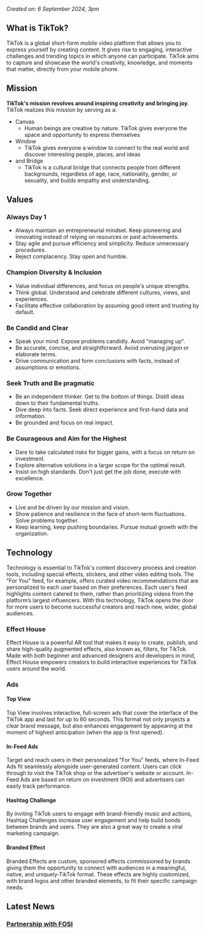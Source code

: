 *Created on: 6 September 2024, 3pm*
## What is TikTok?
TikTok is a global short-form mobile video platform that allows you to express yourself by creating content. It gives rise to engaging, interactive challenges and trending topics in which anyone can participate. TikTok aims to capture and showcase the world's creativity, knowledge, and moments that matter, directly from your mobile phone.

## Mission
**TikTok's mission revolves around inspiring creativity and bringing joy**. TikTok realizes this mission by serving as a: 
- Canvas
	- Human beings are creative by nature. TikTok gives everyone the space and opportunity to express themselves
- Window
	- TikTok gives everyone a window to connect to the real world and discover interesting people, places, and ideas
- and Bridge
	- TikTok is a cultural bridge that connects people from different backgrounds, regardless of age, race, nationality, gender, or sexuality, and builds empathy and understanding.

## Values
### Always Day 1
- Always maintain an entrepreneurial mindset. Keep pioneering and innovating instead of relying on resources or past achievements.
- Stay agile and pursue efficiency and simplicity. Reduce unnecessary procedures.
- Reject complacency. Stay open and humble.
### Champion Diversity & Inclusion
- Value individual differences, and focus on people's unique strengths.
- Think global. Understand and celebrate different cultures, views, and experiences.
- Facilitate effective collaboration by assuming good intent and trusting by default.
### Be Candid and Clear
- Speak your mind. Expose problems candidly. Avoid "managing up".
- Be accurate, concise, and straightforward. Avoid overusing jargon or elaborate terms. 
- Drive communication and form conclusions with facts, instead of assumptions or emotions.
### Seek Truth and Be pragmatic
- Be an independent thinker. Get to the bottom of things. Distill ideas down to their fundamental truths.
- Dive deep into facts. Seek direct experience and first-hand data and information.
- Be grounded and focus on real impact.
### Be Courageous and Aim for the Highest
- Dare to take calculated risks for bigger gains, with a focus on return on investment.
- Explore alternative solutions in a larger scope for the optimal result.
- Insist on high standards. Don't just get the job done, execute with excellence.
### Grow Together
- Live and be driven by our mission and vision. 
- Show patience and resilience in the face of short-term fluctuations. Solve problems together.
- Keep learning, keep pushing boundaries. Pursue mutual growth with the organization.

## Technology
Technology is essential to TikTok's content discovery process and creation tools, including special effects, stickers, and other video editing tools. The "For You" feed, for example, offers curated video recommendations that are personalized to each user based on their preferences. Each user's feed highlights content catered to them, rather than prioritizing videos from the platform’s largest influencers. With this technology, TikTok opens the door for more users to become successful creators and reach new, wider, global audiences.

### Effect House
Effect House is a powerful AR tool that makes it easy to create, publish, and share high-quality augmented effects, also known as, filters, for TikTok. Made with both beginner and advanced designers and developers in mind, Effect House empowers creators to build interactive experiences for TikTok users around the world.

### Ads
#### Top View
Top View involves interactive, full-screen ads that cover the interface of the TikTok app and last for up to 60 seconds. This format not only projects a clear brand message, but also enhances engagement by appearing at the moment of highest anticipation (when the app is first opened).

#### In-Feed Ads
Target and reach users in their personalized "For You" feeds, where In-Feed Ads fit seamlessly alongside user-generated content. Users can click through to visit the TikTok shop or the advertiser's website or account. In-Feed Ads are based on return on investment (ROI) and advertisers can easily track performance.

#### Hashtag Challenge
By inviting TikTok users to engage with brand-friendly music and actions, Hashtag Challenges increase user engagement and help build bonds between brands and users. They are also a great way to create a viral marketing campaign.

#### Branded Effect
Branded Effects are custom, sponsored effects commissioned by brands giving them the opportunity to connect with audiences in a meaningful, native, and uniquely-TikTok format. These effects are highly customized, with brand logos and other branded elements, to fit their specific campaign needs.

## Latest News
### [Partnership with FOSI](https://newsroom.tiktok.com/en-us/tiktok-and-the-family-online-safety-institute-partner-to-launch-digital-safety-partnership-for-families)
